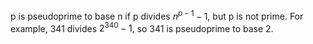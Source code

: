 p is pseudoprime to base n if p divides $n^{p-1}-1,$ but p is not prime.
For example, 341 divides $2^{340}-1,$ so 341 is pseudoprime to base 2.
